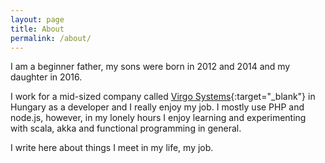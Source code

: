 ```yaml
---
layout: page
title: About
permalink: /about/
---
```


I am a beginner father, my sons were born in 2012 and 2014 and my daughter in 2016.

I work for a mid-sized company called [Virgo Systems](http://www.virgo.systems/){:target="_blank"} in Hungary as a developer and I really enjoy my job. I mostly use PHP and node.js, however, in my lonely hours I enjoy learning and experimenting with scala, akka and functional programming in general.

I write here about things I meet in my life, my job.
